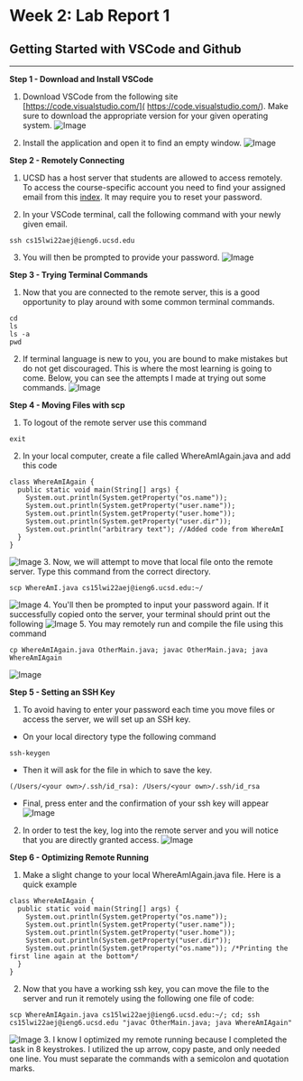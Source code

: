 # Week 2: Lab Report 1

## Getting Started with VSCode and Github 

---
**Step 1 - Download and Install VSCode**

1.    Download VSCode from the following site [https://code.visualstudio.com/]( https://code.visualstudio.com/). Make sure to download the appropriate version for your given operating system. 
![Image](Download-VSCode.png)

2.    Install the application and open it to find an empty window.
![Image](VSCode-Installed.png)


**Step 2 - Remotely Connecting**

1.    UCSD has a host server that students are allowed to access remotely. To access the course-specific account you need to find your assigned email from this [index](https://sdacs.ucsd.edu/~icc/index.php). It may require you to reset your password.

2.    In your VSCode terminal, call the following command with your newly given email. 
``` 
ssh cs15lwi22aej@ieng6.ucsd.edu 
```
3.    You will then be prompted to provide your password. 
    ![Image](Remotely-Connecting.png)

**Step 3 - Trying Terminal Commands**

1.    Now that you are connected to the remote server, this is a good opportunity to play around with some common terminal commands.
 ```
 cd
 ls
 ls -a
 pwd
 ``` 
2.    If terminal language is new to you, you are bound to make mistakes but do not get discouraged. This is where the most learning is going to come. Below, you can see the attempts I made at trying out some commands.
![Image](Trying-some-commands.png)



**Step 4 - Moving Files with scp**

1.    To logout of the remote server use this command
```
exit
```
2.    In your local computer, create a file called WhereAmIAgain.java and add this code
```
class WhereAmIAgain {
  public static void main(String[] args) {
    System.out.println(System.getProperty("os.name"));
    System.out.println(System.getProperty("user.name"));
    System.out.println(System.getProperty("user.home"));
    System.out.println(System.getProperty("user.dir"));
    System.out.println("arbitrary text"); //Added code from WhereAmI 
  }
}
```
![Image](WhereAmIAgain.png)
3.    Now, we will attempt to move that local file onto the remote server. Type this command from the correct directory.
```
scp WhereAmI.java cs15lwi22aej@ieng6.ucsd.edu:~/
```
![Image](Moving-files-scp.png)
4.    You'll then be prompted to input your password again. If it successfully copied onto the server, your terminal should print out the following
![Image](Sucessfully-moved-file.png)
5.    You may remotely run and compile the file using this command
```
cp WhereAmIAgain.java OtherMain.java; javac OtherMain.java; java WhereAmIAgain
```
![Image](Original-Java-Run.png)



**Step 5 - Setting an SSH Key**

1.    To  avoid having to enter your password each time you move files or access the server, we will set up an SSH key. 
- On your local directory type the following command
```
ssh-keygen
```
- Then it will ask for the file in which to save the key. 
```
(/Users/<your own>/.ssh/id_rsa): /Users/<your own>/.ssh/id_rsa
```
- Final, press enter and the confirmation of your ssh key will appear
![Image](Setting-SSH-key.png)
2. In order to test the key, log into the remote server and you will notice that you are directly granted access.
![Image](Successful-login-wout-password.png)


**Step 6 - Optimizing Remote Running**
1. Make a slight change to your local WhereAmIAgain.java file. Here is a quick example 
```
class WhereAmIAgain {
  public static void main(String[] args) {
    System.out.println(System.getProperty("os.name"));
    System.out.println(System.getProperty("user.name"));
    System.out.println(System.getProperty("user.home"));
    System.out.println(System.getProperty("user.dir"));
    System.out.println(System.getProperty("os.name")); /*Printing the first line again at the bottom*/
  }
}
```
2. Now that you have a working ssh key, you can move the file to the server and run it remotely using the following one file of code:  
```
scp WhereAmIAgain.java cs15lwi22aej@ieng6.ucsd.edu:~/; cd; ssh cs15lwi22aej@ieng6.ucsd.edu "javac OtherMain.java; java WhereAmIAgain"
```
![Image](Optimizing-Remote-Running.png)
3. I know I optimized my remote running because I completed the task in 8 keystrokes. I utilized the up arrow, copy paste, and only needed one line. You must separate the commands with a semicolon and quotation marks. 

